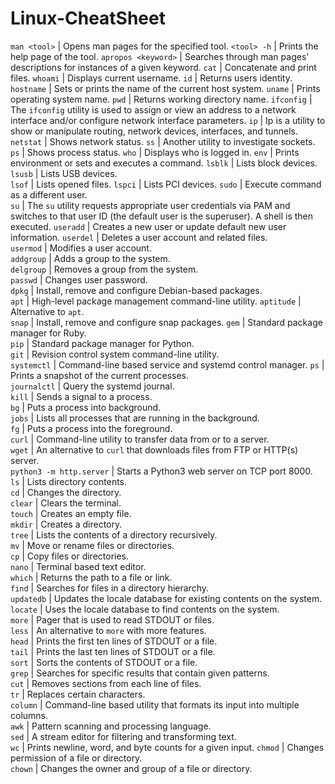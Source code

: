 # Linux-CheatSheet
`man <tool>`              | Opens man pages for the specified tool.
`<tool> -h`               | Prints the help page of the tool.
`apropos <keyword>`       | Searches through man pages' descriptions for instances of a given keyword.
`cat`                     | Concatenate and print files.
`whoami`                  | Displays current username.
`id`                      | Returns users identity. 
`hostname`                | Sets or prints the name of the current host system.
`uname`                   | Prints operating system name.
`pwd`                     | Returns working directory name. 
`ifconfig`                | The `ifconfig` utility is used to assign or view an address to a network interface and/or configure network interface parameters.
`ip`                      | Ip is a utility to show or manipulate routing, network devices, interfaces, and tunnels.
`netstat`                 | Shows network status.
`ss`                      | Another utility to investigate sockets.
`ps`                      | Shows process status. 
`who`                     | Displays who is logged in. 
`env`                     | Prints environment or sets and executes a command. 
`lsblk`                   | Lists block devices. 
`lsusb`                   | Lists USB devices.  
`lsof`                    | Lists opened files. 
`lspci`                   | Lists PCI devices. 
`sudo`                    | Execute command as a different user.  
`su`                      | The `su` utility requests appropriate user credentials via PAM and switches to that user ID (the default user is the superuser).  A shell is then executed.
`useradd`                 | Creates a new user or update default new user information. 
`userdel`                 | Deletes a user account and related files.  
`usermod`                 | Modifies a user account.  
`addgroup`                | Adds a group to the system.  
`delgroup`                | Removes a group from the system.  
`passwd`                  | Changes user password.  
`dpkg`                    | Install, remove and configure Debian-based packages.  
`apt`                     | High-level package management command-line utility. 
`aptitude`                | Alternative to `apt`.  
`snap`                    | Install, remove and configure snap packages. 
`gem`                     | Standard package manager for Ruby.  
`pip`                     | Standard package manager for Python.  
`git`                     | Revision control system command-line utility.  
`systemctl`               | Command-line based service and systemd control manager. 
`ps`                      | Prints a snapshot of the current processes.  
`journalctl`              | Query the systemd journal.  
`kill`                    | Sends a signal to a process.  
`bg`                      | Puts a process into background.  
`jobs`                    | Lists all processes that are running in the background.  
`fg`                      | Puts a process into the foreground.   
`curl`                    | Command-line utility to transfer data from or to a server.  
`wget`                    | An alternative to `curl` that downloads files from FTP or HTTP(s) server.    
`python3 -m http.server`  | Starts a Python3 web server on TCP port 8000.  
`ls`                      | Lists directory contents.  
`cd`                      | Changes the directory.  
`clear`                   | Clears the terminal.   
`touch`                   | Creates an empty file.  
`mkdir`                   | Creates a directory.    
`tree`                    | Lists the contents of a directory recursively.  
`mv`                      | Move or rename files or directories.   
`cp`                      | Copy files or directories.  
`nano`                    | Terminal based text editor.   
`which`                   | Returns the path to a file or link.   
`find`                    | Searches for files in a directory hierarchy.   
`updatedb`                | Updates the locale database for existing contents on the system.  
`locate`                  | Uses the locale database to find contents on the system.   
`more`                    | Pager that is used to read STDOUT or files.    
`less`                    | An alternative to `more` with more features.   
`head`                    | Prints the first ten lines of STDOUT or a file.  
`tail`                    | Prints the last ten lines of STDOUT or a file.  
`sort`                    | Sorts the contents of STDOUT or a file.   
`grep`                    | Searches for specific results that contain given patterns.  
`cut`                     | Removes sections from each line of files.   
`tr`                      | Replaces certain characters.   
`column`                  | Command-line based utility that formats its input into multiple columns.  
`awk`                     | Pattern scanning and processing language.   
`sed`                     | A stream editor for filtering and transforming text.  
`wc`                      | Prints newline, word, and byte counts for a given input. 
`chmod`                   | Changes permission of a file or directory.  
`chown`                   | Changes the owner and group of a file or directory. 
